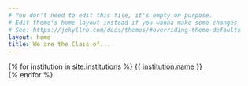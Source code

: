 ```yaml
---
# You don't need to edit this file, it's empty on purpose.
# Edit theme's home layout instead if you wanna make some changes
# See: https://jekyllrb.com/docs/themes/#overriding-theme-defaults
layout: home
title: We are the Class of...
---
```


{% for institution in site.institutions %}
<a href="/institutions/{{ institution.institution }}">{{ institution.name }}</a><br/>
{% endfor %}
